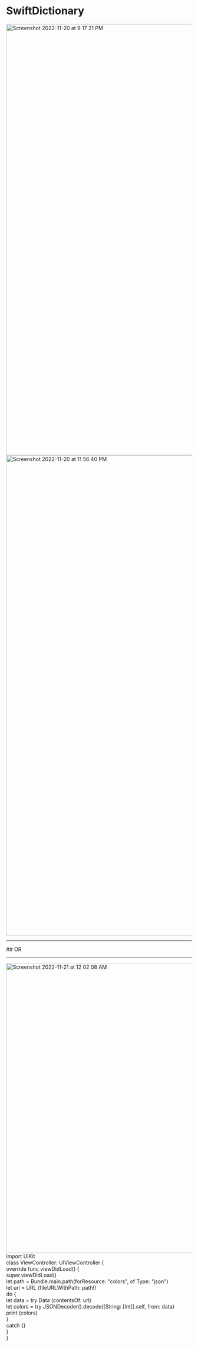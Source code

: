 # SwiftDictionary
<img width="1167" alt="Screenshot 2022-11-20 at 9 17 21 PM" src="https://user-images.githubusercontent.com/55745745/202911712-5c41cd8a-c03c-4aeb-bb40-724c28d3049d.png">
<img width="1300" alt="Screenshot 2022-11-20 at 11 56 40 PM" src="https://user-images.githubusercontent.com/55745745/202919312-7ec255ee-b4f9-4d53-90d8-cccb1ebbfc8a.png">
<hr>
## OR
<hr>

<img width="785" alt="Screenshot 2022-11-21 at 12 02 08 AM" src="https://user-images.githubusercontent.com/55745745/202919738-9e282d06-3fd6-4b3b-8a97-34201735d9d1.png">
import UIKit<br>
class ViewController: UIViewController {<br>
override func viewDidLoad() {<br>
super.viewDidLoad()<br>
let path = Bundle.main.path(forResource: "colors", of Type: "json")<br>
let url = URL (fileURLWithPath: path!)<br>
do {<br>
let data = try Data (contentsOf: url)<br>
let colors = try JSONDecoder().decode([String: [Int]].self, from: data)<br>
print (colors)<br>
}<br>
catch {}<br>
}<br>
} <br>
